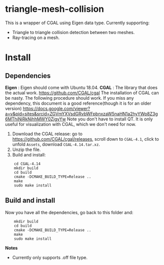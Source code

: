 # triangle-mesh-collision
This is a wrapper of CGAL using Eigen data type. Currently supporting:
- Triangle to triangle collision detection between two meshes.
- Ray-tracing on a mesh.

# Install
## Dependencies
**Eigen** : Eigen should come with Ubuntu 18.04.
**CGAL** : The library that does the actual work. https://github.com/CGAL/cgal
The installation of CGAL can be nasty. The following procedure should work.
If you miss any dependency, this document is a good reference(though it is for an older version)
https://docs.google.com/viewer?a=v&pid=sites&srcid=ZGVmYXVsdGRvbWFpbnxzaW5naHN1a2hyYWp8Z3g6MThiNjRkNjhhMWY0ZjgyYw
Note you don't have to install QT. It is only useful for visualization with CGAL, which we don't need for now.

1. Download the CGAL release: go to https://github.com/CGAL/cgal/releases, scroll down to `CGAL-4.1`, click to unfold `Assets`, download `CGAL-4.14.tar.xz`.
2. Unzip the file.
2. Build and install:
```
    cd CGAL-4.14
    mkdir build
    cd build
    cmake -DCMAKE_BUILD_TYPE=Release ..
    make
    sudo make install
```
## Build and install
Now you have all the dependencies, go back to this folder and:
```
    mkdir build
    cd build
    cmake -DCMAKE_BUILD_TYPE=Release ..
    make
    sudo make install
```

**Notes**
* Currently only supports .off file type.